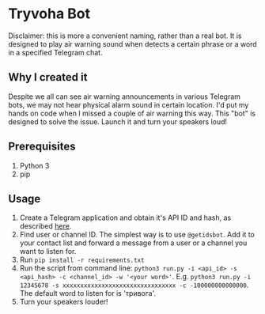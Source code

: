 # Tryvoha Bot
Disclaimer: this is more a convenient naming, rather than a real bot.
It is designed to play air warning sound when detects a certain phrase or a word in a specified Telegram chat.
## Why I created it
Despite we all can see air warning announcements in various Telegram bots, we may not hear physical alarm sound in certain location. I'd put my hands on code when I missed a couple of air warning this way.
This "bot" is designed to solve the issue. Launch it and turn your speakers loud!
## Prerequisites
1. Python 3
1. pip
## Usage
1. Create a Telegram application and obtain it's API ID and hash, as described [here](https://docs.telethon.dev/en/stable/basic/signing-in.html).
1. Find user or channel ID. The simplest way is to use `@getidsbot`. Add it to your contact list and forward a message from a user or a channel you want to listen for.
1. Run `pip install -r requirements.txt`
1. Run the script from command line: `python3 run.py -i <api_id> -s <api_hash> -c <channel_id> -w '<your word>'`. E.g. `python3 run.py -i 12345678 -s xxxxxxxxxxxxxxxxxxxxxxxxxxxxxxxx -c -100000000000000`. The default word to listen for is 'тривога'.
1. Turn your speakers louder!
